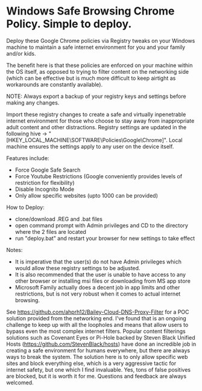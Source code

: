 # Windows Safe Browsing Chrome Policy. Simple to deploy.
Deploy these Google Chrome policies via Registry tweaks on your Windows machine to maintain a safe internet environment for you and your family and/or kids.

The benefit here is that these policies are enforced on your machine within the OS itself, as opposed to trying to filter content on the networking side (which can be effective but is much more difficult to keep airtight as workarounds are constantly available).

NOTE: Always export a backup of your registry keys and settings before making any changes.

Import these registry changes to create a safe and virtually inpenetrable internet environment for those who choose to stay away from inappropriate adult content and other distractions. Registry settings are updated in the following hive -> "[HKEY_LOCAL_MACHINE\SOFTWARE\Policies\Google\Chrome]". Local machine ensures the settings apply to any user on the device itself.

Features include:
- Force Google Safe Search
- Force Youtube Restrictions (Google conveniently provides levels of restriction for flexibility)
- Disable Incognito Mode
- Only allow specific websites (upto 1000 can be provided)

How to Deploy:
- clone/download .REG and .bat files
- open command prompt with Admin privileges and CD to the directory where the 2 files are located
- run "deploy.bat" and restart your browser for new settings to take effect

Notes:
- It is imperative that the user(s) do not have Admin privileges which would allow these registry settings to be adjusted.
- It is also recommended that the user is unable to have access to any other browser or installing msi files or downloading from MS app store
- Microsoft Family actually does a decent job in app limits and other restrictions, but is not very robust when it comes to actual internet browsing.

See https://github.com/ahprh12/Bailey-Cloud-DNS-Proxy-Filter for a POC solution provided from the networking end. I've found that is an ongoing challenge to keep up with all the loopholes and means that allow users to bypass even the most complex internet filters. Popular content filterings solutions such as Covenant Eyes or Pi-Hole backed by Steven Black Unified Hosts (https://github.com/StevenBlack/hosts) have done an incredible job in creating a safe environment for humans everywhere, but there are always ways to break the system. The solution here is to only allow specific web sites and block everything else, which is a very aggressive tactic for internet safety, but one which I find invaluable. Yes, tons of false positives are blocked, but it is worth it for me. Questions and feedback are always welcomed.
